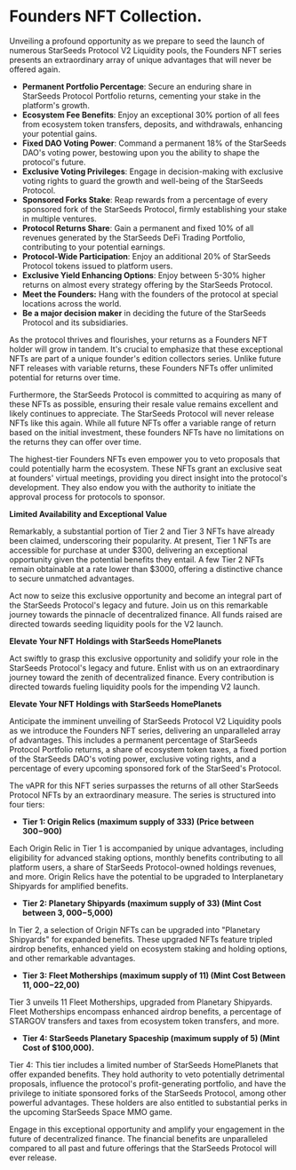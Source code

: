 # Founders NFT Collection.

Unveiling a profound opportunity as we prepare to seed the launch of numerous StarSeeds Protocol V2 Liquidity pools, the Founders NFT series presents an extraordinary array of unique advantages that will never be offered again.&#x20;

* **Permanent Portfolio Percentage**: Secure an enduring share in StarSeeds Protocol Portfolio returns, cementing your stake in the platform's growth.
* **Ecosystem Fee Benefits**: Enjoy an exceptional 30% portion of all fees from ecosystem token transfers, deposits, and withdrawals, enhancing your potential gains.
* **Fixed DAO Voting Power**: Command a permanent 18% of the StarSeeds DAO's voting power, bestowing upon you the ability to shape the protocol's future.
* **Exclusive Voting Privileges**: Engage in decision-making with exclusive voting rights to guard the growth and well-being of the StarSeeds Protocol.
* **Sponsored Forks Stake**: Reap rewards from a percentage of every sponsored fork of the StarSeeds Protocol, firmly establishing your stake in multiple ventures.
* **Protocol Returns Share**: Gain a permanent and fixed 10% of all revenues generated by the StarSeeds DeFi Trading Portfolio, contributing to your potential earnings.
* **Protocol-Wide Participation**: Enjoy an additional 20% of StarSeeds Protocol tokens issued to platform users.&#x20;
* **Exclusive Yield Enhancing Options**: Enjoy between 5-30% higher returns on almost every strategy offering by the StarSeeds Protocol.&#x20;
* **Meet the Founders:** Hang with the founders of the protocol at special locations across the world.&#x20;
* **Be a major decision maker** in deciding the future of the StarSeeds Protocol and its subsidiaries.&#x20;

As the protocol thrives and flourishes, your returns as a Founders NFT holder will grow in tandem. It's crucial to emphasize that these exceptional NFTs are part of a unique founder's edition collectors series. Unlike future NFT releases with variable returns, these Founders NFTs offer unlimited potential for returns over time.

Furthermore, the StarSeeds Protocol is committed to acquiring as many of these NFTs as possible, ensuring their resale value remains excellent and likely continues to appreciate. The StarSeeds Protocol will never release NFTs like this again. While all future NFTs offer a variable range of return based on the initial investment, these founders NFTs have no limitations on the returns they can offer over time.

The highest-tier Founders NFTs even empower you to veto proposals that could potentially harm the ecosystem. These NFTs grant an exclusive seat at founders' virtual meetings, providing you direct insight into the protocol's development. They also endow you with the authority to initiate the approval process for protocols to sponsor.

**Limited Availability and Exceptional Value**

Remarkably, a substantial portion of Tier 2 and Tier 3 NFTs have already been claimed, underscoring their popularity. At present, Tier 1 NFTs are accessible for purchase at under $300, delivering an exceptional opportunity given the potential benefits they entail. A few Tier 2 NFTs remain obtainable at a rate lower than $3000, offering a distinctive chance to secure unmatched advantages.

Act now to seize this exclusive opportunity and become an integral part of the StarSeeds Protocol's legacy and future. Join us on this remarkable journey towards the pinnacle of decentralized finance. All funds raised are directed towards seeding liquidity pools for the V2 launch.

**Elevate Your NFT Holdings with StarSeeds HomePlanets**

Act swiftly to grasp this exclusive opportunity and solidify your role in the StarSeeds Protocol's legacy and future. Enlist with us on an extraordinary journey toward the zenith of decentralized finance. Every contribution is directed towards fueling liquidity pools for the impending V2 launch.

**Elevate Your NFT Holdings with StarSeeds HomePlanets**

Anticipate the imminent unveiling of StarSeeds Protocol V2 Liquidity pools as we introduce the Founders NFT series, delivering an unparalleled array of advantages. This includes a permanent percentage of StarSeeds Protocol Portfolio returns, a share of ecosystem token taxes, a fixed portion of the StarSeeds DAO's voting power, exclusive voting rights, and a percentage of every upcoming sponsored fork of the StarSeed's Protocol.

The vAPR for this NFT series surpasses the returns of all other StarSeeds Protocol NFTs by an extraordinary measure. The series is structured into four tiers:

* **Tier 1: Origin Relics (maximum supply of 333) (Price between $300-$900)**

Each Origin Relic in Tier 1 is accompanied by unique advantages, including eligibility for advanced staking options, monthly benefits contributing to all platform users, a share of StarSeeds Protocol-owned holdings revenues, and more. Origin Relics have the potential to be upgraded to Interplanetary Shipyards for amplified benefits.

* **Tier 2: Planetary Shipyards (maximum supply of 33) (Mint Cost between $3,000-$5,000)**

In Tier 2, a selection of Origin NFTs can be upgraded into "Planetary Shipyards" for expanded benefits. These upgraded NFTs feature tripled airdrop benefits, enhanced yield on ecosystem staking and holding options, and other remarkable advantages.

* **Tier 3: Fleet Motherships (maximum supply of 11) (Mint Cost Between $11,000-$22,00)**

Tier 3 unveils 11 Fleet Motherships, upgraded from Planetary Shipyards. Fleet Motherships encompass enhanced airdrop benefits, a percentage of STARGOV transfers and taxes from ecosystem token transfers, and more.

* **Tier 4: StarSeeds Planetary Spaceship (maximum supply of 5) (Mint Cost of $100,000).**

Tier 4: This tier includes a limited number of StarSeeds HomePlanets that offer expanded benefits. They hold authority to veto potentially detrimental proposals, influence the protocol's profit-generating portfolio, and have the privilege to initiate sponsored forks of the StarSeeds Protocol, among other powerful advantages. These holders are also entitled to substantial perks in the upcoming StarSeeds Space MMO game.



Engage in this exceptional opportunity and amplify your engagement in the future of decentralized finance. The financial benefits are unparalleled compared to all past and future offerings that the StarSeeds Protocol will ever release.&#x20;
